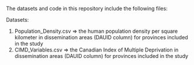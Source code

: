 The datasets and code in this repository include the following files:

Datasets:
1. Population_Density.csv => the human population density per square kilometer in dissemination areas (DAUID column) for provinces included in the study
2. CIMD_Variables.csv => the Canadian Index of Multiple Deprivation in dissemination areas (DAUID column) for provinces included in the study
